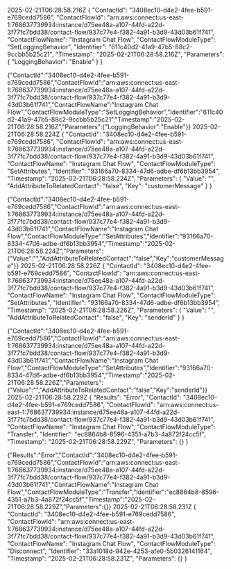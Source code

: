 
2025-02-21T06:28:58.216Z
{
    "ContactId": "3408ec10-d4e2-4fee-b591-e769cedd7586",
    "ContactFlowId": "arn:aws:connect:us-east-1:768637739934:instance/d75ee48a-a107-44fd-a22d-3f77fc7bdd38/contact-flow/937c77e4-f382-4a91-b3d9-43d03b61f741",
    "ContactFlowName": "Instagram Chat Flow",
    "ContactFlowModuleType": "SetLoggingBehavior",
    "Identifier": "611c40d2-41a9-47b5-88c2-9ccbb5b25c21",
    "Timestamp": "2025-02-21T06:28:58.216Z",
    "Parameters": {
        "LoggingBehavior": "Enable"
    }
}

{"ContactId":"3408ec10-d4e2-4fee-b591-e769cedd7586","ContactFlowId":"arn:aws:connect:us-east-1:768637739934:instance/d75ee48a-a107-44fd-a22d-3f77fc7bdd38/contact-flow/937c77e4-f382-4a91-b3d9-43d03b61f741","ContactFlowName":"Instagram Chat Flow","ContactFlowModuleType":"SetLoggingBehavior","Identifier":"611c40d2-41a9-47b5-88c2-9ccbb5b25c21","Timestamp":"2025-02-21T06:28:58.216Z","Parameters":{"LoggingBehavior":"Enable"}}
2025-02-21T06:28:58.224Z
{
    "ContactId": "3408ec10-d4e2-4fee-b591-e769cedd7586",
    "ContactFlowId": "arn:aws:connect:us-east-1:768637739934:instance/d75ee48a-a107-44fd-a22d-3f77fc7bdd38/contact-flow/937c77e4-f382-4a91-b3d9-43d03b61f741",
    "ContactFlowName": "Instagram Chat Flow",
    "ContactFlowModuleType": "SetAttributes",
    "Identifier": "93166a70-8334-47d6-adbe-df6b13bb3954",
    "Timestamp": "2025-02-21T06:28:58.224Z",
    "Parameters": {
        "Value": "",
        "AddAttributeToRelatedContact": "false",
        "Key": "customerMessage"
    }
}

{"ContactId":"3408ec10-d4e2-4fee-b591-e769cedd7586","ContactFlowId":"arn:aws:connect:us-east-1:768637739934:instance/d75ee48a-a107-44fd-a22d-3f77fc7bdd38/contact-flow/937c77e4-f382-4a91-b3d9-43d03b61f741","ContactFlowName":"Instagram Chat Flow","ContactFlowModuleType":"SetAttributes","Identifier":"93166a70-8334-47d6-adbe-df6b13bb3954","Timestamp":"2025-02-21T06:28:58.224Z","Parameters":{"Value":"","AddAttributeToRelatedContact":"false","Key":"customerMessage"}}
2025-02-21T06:28:58.226Z
{
    "ContactId": "3408ec10-d4e2-4fee-b591-e769cedd7586",
    "ContactFlowId": "arn:aws:connect:us-east-1:768637739934:instance/d75ee48a-a107-44fd-a22d-3f77fc7bdd38/contact-flow/937c77e4-f382-4a91-b3d9-43d03b61f741",
    "ContactFlowName": "Instagram Chat Flow",
    "ContactFlowModuleType": "SetAttributes",
    "Identifier": "93166a70-8334-47d6-adbe-df6b13bb3954",
    "Timestamp": "2025-02-21T06:28:58.226Z",
    "Parameters": {
        "Value": "",
        "AddAttributeToRelatedContact": "false",
        "Key": "senderId"
    }
}

{"ContactId":"3408ec10-d4e2-4fee-b591-e769cedd7586","ContactFlowId":"arn:aws:connect:us-east-1:768637739934:instance/d75ee48a-a107-44fd-a22d-3f77fc7bdd38/contact-flow/937c77e4-f382-4a91-b3d9-43d03b61f741","ContactFlowName":"Instagram Chat Flow","ContactFlowModuleType":"SetAttributes","Identifier":"93166a70-8334-47d6-adbe-df6b13bb3954","Timestamp":"2025-02-21T06:28:58.226Z","Parameters":{"Value":"","AddAttributeToRelatedContact":"false","Key":"senderId"}}
2025-02-21T06:28:58.229Z
{
    "Results": "Error",
    "ContactId": "3408ec10-d4e2-4fee-b591-e769cedd7586",
    "ContactFlowId": "arn:aws:connect:us-east-1:768637739934:instance/d75ee48a-a107-44fd-a22d-3f77fc7bdd38/contact-flow/937c77e4-f382-4a91-b3d9-43d03b61f741",
    "ContactFlowName": "Instagram Chat Flow",
    "ContactFlowModuleType": "Transfer",
    "Identifier": "ec8864b8-8596-4351-a7b3-4a872f24cc5f",
    "Timestamp": "2025-02-21T06:28:58.229Z",
    "Parameters": {}
}

{"Results":"Error","ContactId":"3408ec10-d4e2-4fee-b591-e769cedd7586","ContactFlowId":"arn:aws:connect:us-east-1:768637739934:instance/d75ee48a-a107-44fd-a22d-3f77fc7bdd38/contact-flow/937c77e4-f382-4a91-b3d9-43d03b61f741","ContactFlowName":"Instagram Chat Flow","ContactFlowModuleType":"Transfer","Identifier":"ec8864b8-8596-4351-a7b3-4a872f24cc5f","Timestamp":"2025-02-21T06:28:58.229Z","Parameters":{}}
2025-02-21T06:28:58.231Z
{
    "ContactId": "3408ec10-d4e2-4fee-b591-e769cedd7586",
    "ContactFlowId": "arn:aws:connect:us-east-1:768637739934:instance/d75ee48a-a107-44fd-a22d-3f77fc7bdd38/contact-flow/937c77e4-f382-4a91-b3d9-43d03b61f741",
    "ContactFlowName": "Instagram Chat Flow",
    "ContactFlowModuleType": "Disconnect",
    "Identifier": "33a1018d-942e-4253-afe0-5b0326141164",
    "Timestamp": "2025-02-21T06:28:58.231Z",
    "Parameters": {}
}
